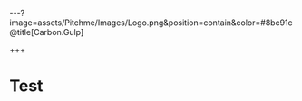 ---?image=assets/Pitchme/Images/Logo.png&position=contain&color=#8bc91c
@title[Carbon.Gulp]

+++

# Test
